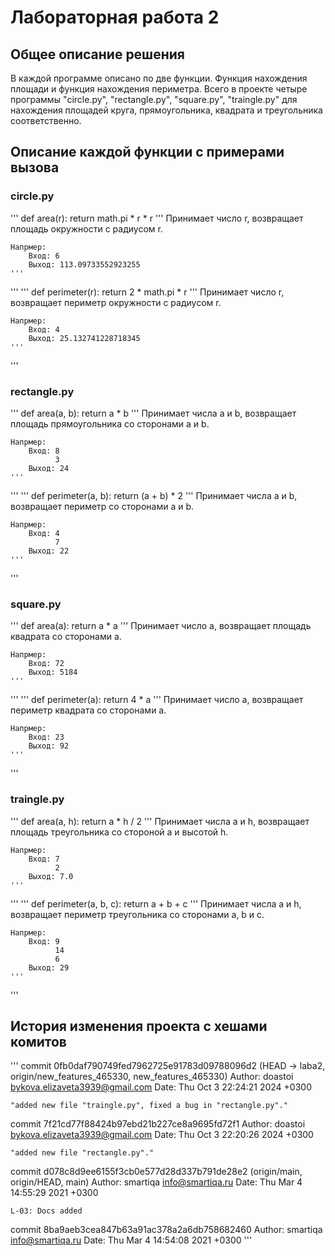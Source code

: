 # Лабораторная работа 2
## Общее описание решения
В каждой программе описано по две функции. Функция нахождения площади и функция нахождения периметра. 
Всего в проекте четыре программы "circle.py", "rectangle.py", "square.py", "traingle.py" для нахождения площадей круга, прямоугольника, квадрата и треугольника соответственно.
## Описание каждой функции с примерами вызова
### circle.py
'''
def area(r):
    return math.pi * r * r
    '''
    Принимает число r, возвращает площадь окружности с радиусом r.
    
    Напрмер:
        Вход: 6
        Выход: 113.09733552923255
    '''
'''
'''
def perimeter(r):
    return 2 * math.pi * r
    '''
    Принимает число r, возвращает периметр окружности с радиусом r.
    
    Напрмер:
        Вход: 4
        Выход: 25.132741228718345
    '''
'''
### rectangle.py
'''
def area(a, b): 
    return a * b 
    '''
    Принимает числа a и b, возвращает площадь прямоугольника со сторонами a и b.
    
    Напрмер:
        Вход: 8
              3
        Выход: 24
    '''
'''
'''
def perimeter(a, b): 
    return (a + b) * 2
    '''
    Принимает числа a и b, возвращает периметр со сторонами a и b.
    
    Напрмер:
        Вход: 4
              7
        Выход: 22
    '''
'''
### square.py
'''
def area(a):
    return a * a
    '''
    Принимает число a, возвращает площадь квадрата со сторонами a.
    
    Напрмер:
        Вход: 72
        Выход: 5184
    '''
'''
'''
def perimeter(a):
    return 4 * a
    '''
    Принимает число a, возвращает периметр квадрата со сторонами a.
    
    Напрмер:
        Вход: 23
        Выход: 92
    '''
'''
### traingle.py
'''
def area(a, h): 
    return a * h / 2 
    '''
    Принимает числа a и h, возвращает площадь треугольника со стороной a и высотой h.
    
    Напрмер:
        Вход: 7
              2
        Выход: 7.0
    '''
'''
'''
def perimeter(a, b, c): 
    return a + b + c 
    '''
    Принимает числа a и h, возвращает периметр треугольника со сторонами a, b и c.
    
    Напрмер:
        Вход: 9
              14
              6
        Выход: 29
    '''
'''
## История изменения проекта с хешами комитов
'''
commit 0fb0daf790749fed7962725e91783d09788096d2 (HEAD -> laba2, origin/new_features_465330, new_features_465330)
Author: doastoi <bykova.elizaveta3939@gmail.com>
Date:   Thu Oct 3 22:24:21 2024 +0300

    "added new file "traingle.py", fixed a bug in "rectangle.py"."

commit 7f21cd77f88424b97ebd21b227ce8a9695fd72f1
Author: doastoi <bykova.elizaveta3939@gmail.com>
Date:   Thu Oct 3 22:20:26 2024 +0300

    "added new file "rectangle.py"."

commit d078c8d9ee6155f3cb0e577d28d337b791de28e2 (origin/main, origin/HEAD, main)
Author: smartiqa <info@smartiqa.ru>
Date:   Thu Mar 4 14:55:29 2021 +0300

    L-03: Docs added

commit 8ba9aeb3cea847b63a91ac378a2a6db758682460
Author: smartiqa <info@smartiqa.ru>
Date:   Thu Mar 4 14:54:08 2021 +0300
'''